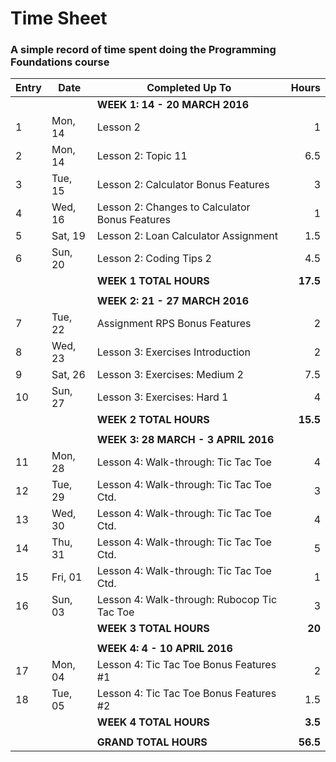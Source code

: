 # Time Sheet

### A simple record of time spent doing the Programming Foundations course

| Entry | Date    | Completed Up To                                 | Hours     |
| ----- | --------| ----------------------------------------------- | --------: |
|       |         | **WEEK 1: 14 - 20 MARCH 2016**                  |           |
| 1     | Mon, 14 | Lesson 2                                        | 1         |
| 2     | Mon, 14 | Lesson 2: Topic 11                              | 6.5       |
| 3     | Tue, 15 | Lesson 2: Calculator Bonus Features             | 3         |
| 4     | Wed, 16 | Lesson 2: Changes to Calculator Bonus Features  | 1         |
| 5     | Sat, 19 | Lesson 2: Loan Calculator Assignment            | 1.5       |
| 6     | Sun, 20 | Lesson 2: Coding Tips 2                         | 4.5       |
|       |         | **WEEK 1 TOTAL HOURS**                          | **17.5**  |
|       |         |                                                 |           |
|       |         | **WEEK 2: 21 - 27 MARCH 2016**                  |           |
| 7     | Tue, 22 | Assignment RPS Bonus Features                   | 2         |
| 8     | Wed, 23 | Lesson 3: Exercises Introduction                | 2         |
| 9     | Sat, 26 | Lesson 3: Exercises: Medium 2                   | 7.5       |
| 10    | Sun, 27 | Lesson 3: Exercises: Hard 1                     | 4         |
|       |         | **WEEK 2 TOTAL HOURS**                          | **15.5**  |
|       |         |                                                 |           |
|       |         | **WEEK 3: 28 MARCH - 3 APRIL 2016**             |           |
| 11    | Mon, 28 | Lesson 4: Walk-through: Tic Tac Toe             | 4         |
| 12    | Tue, 29 | Lesson 4: Walk-through: Tic Tac Toe Ctd.        | 3         |
| 13    | Wed, 30 | Lesson 4: Walk-through: Tic Tac Toe Ctd.        | 4         |
| 14    | Thu, 31 | Lesson 4: Walk-through: Tic Tac Toe Ctd.        | 5         |
| 15    | Fri, 01 | Lesson 4: Walk-through: Tic Tac Toe Ctd.        | 1         |
| 16    | Sun, 03 | Lesson 4: Walk-through: Rubocop Tic Tac Toe     | 3         |
|       |         | **WEEK 3 TOTAL HOURS**                          | **20**    |
|       |         |                                                 |           |
|       |         | **WEEK 4: 4 - 10 APRIL 2016**                   |           |
| 17    | Mon, 04 | Lesson 4: Tic Tac Toe Bonus Features #1         | 2         |
| 18    | Tue, 05 | Lesson 4: Tic Tac Toe Bonus Features #2         | 1.5       |
|       |         | **WEEK 4 TOTAL HOURS**                          | **3.5**   |
|       |         |                                                 |           |
|       |         | **GRAND TOTAL HOURS**                           | **56.5**  |
